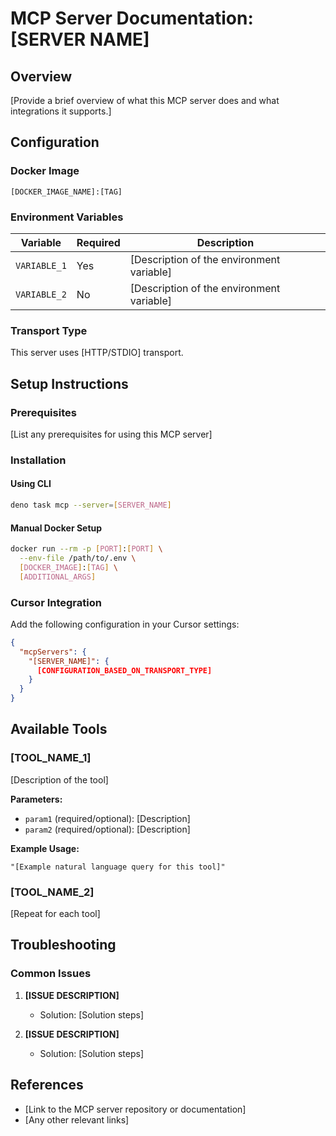 # MCP Server Documentation: [SERVER NAME]

## Overview

[Provide a brief overview of what this MCP server does and what integrations it supports.]

## Configuration

### Docker Image

```
[DOCKER_IMAGE_NAME]:[TAG]
```

### Environment Variables

| Variable | Required | Description |
|----------|----------|-------------|
| `VARIABLE_1` | Yes | [Description of the environment variable] |
| `VARIABLE_2` | No | [Description of the environment variable] |

### Transport Type

This server uses [HTTP/STDIO] transport.

## Setup Instructions

### Prerequisites

[List any prerequisites for using this MCP server]

### Installation

#### Using CLI

```bash
deno task mcp --server=[SERVER_NAME]
```

#### Manual Docker Setup

```bash
docker run --rm -p [PORT]:[PORT] \
  --env-file /path/to/.env \
  [DOCKER_IMAGE]:[TAG] \
  [ADDITIONAL_ARGS]
```

### Cursor Integration

Add the following configuration in your Cursor settings:

```json
{
  "mcpServers": {
    "[SERVER_NAME]": {
      [CONFIGURATION_BASED_ON_TRANSPORT_TYPE]
    }
  }
}
```

## Available Tools

### [TOOL_NAME_1]

[Description of the tool]

**Parameters:**
- `param1` (required/optional): [Description]
- `param2` (required/optional): [Description]

**Example Usage:**
```
"[Example natural language query for this tool]"
```

### [TOOL_NAME_2]

[Repeat for each tool]

## Troubleshooting

### Common Issues

1. **[ISSUE DESCRIPTION]**
   - Solution: [Solution steps]

2. **[ISSUE DESCRIPTION]**
   - Solution: [Solution steps]

## References

- [Link to the MCP server repository or documentation]
- [Any other relevant links] 
